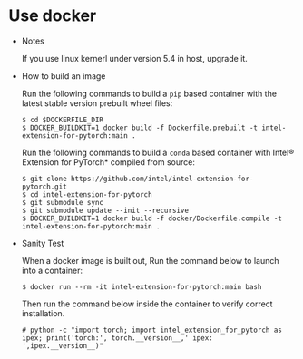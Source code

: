# Use docker

* Notes

  If you use linux kernerl under version 5.4 in host, upgrade it.

* How to build an image

  Run the following commands to build a `pip` based container with the latest stable version prebuilt wheel files:

  ```console
  $ cd $DOCKERFILE_DIR
  $ DOCKER_BUILDKIT=1 docker build -f Dockerfile.prebuilt -t intel-extension-for-pytorch:main .
  ```

  Run the following commands to build a `conda` based container with Intel® Extension for PyTorch\* compiled from source:

  ```console
  $ git clone https://github.com/intel/intel-extension-for-pytorch.git
  $ cd intel-extension-for-pytorch
  $ git submodule sync
  $ git submodule update --init --recursive
  $ DOCKER_BUILDKIT=1 docker build -f docker/Dockerfile.compile -t intel-extension-for-pytorch:main .
  ```

* Sanity Test

  When a docker image is built out, Run the command below to launch into a container:
  ```console
  $ docker run --rm -it intel-extension-for-pytorch:main bash
  ```

  Then run the command below inside the container to verify correct installation.
  ```console
  # python -c "import torch; import intel_extension_for_pytorch as ipex; print('torch:', torch.__version__,' ipex: ',ipex.__version__)"
  ```
